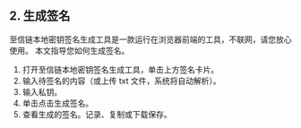 
## 2. 生成签名
至信链本地密钥签名生成工具是一款运行在浏览器前端的工具，不联网，请您放心使用。
本文指导您如何生成签名。
1. 打开至信链本地密钥签名生成工具，单击上方签名卡片。
2. 输入待签名的内容（或上传 txt 文件，系统将自动解析）。
3. 输入私钥。
4. 单击点击生成签名。
5. 查看生成的签名。记录、复制或下载保存。
